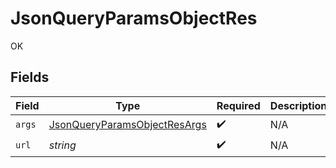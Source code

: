 # JsonQueryParamsObjectRes

OK


## Fields

| Field                                                                                   | Type                                                                                    | Required                                                                                | Description                                                                             |
| --------------------------------------------------------------------------------------- | --------------------------------------------------------------------------------------- | --------------------------------------------------------------------------------------- | --------------------------------------------------------------------------------------- |
| `args`                                                                                  | [JsonQueryParamsObjectResArgs](../../models/operations/JsonQueryParamsObjectResArgs.md) | :heavy_check_mark:                                                                      | N/A                                                                                     |
| `url`                                                                                   | *string*                                                                                | :heavy_check_mark:                                                                      | N/A                                                                                     |